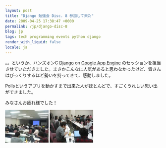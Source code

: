 ```yaml
---
layout: post
title: "Django 勉強会 Disc. 8 参加して来た"
date: 2009-04-25 17:38:47 +0000
permalink: /jp/django-disc-8
blog: jp
tags: tech programming events python django
render_with_liquid: false
locale: ja
---
```


。。というか、ハンズオンC [Django](http://www.djangoproject.com/) on
[Google App Engine](https://cloud.google.com/appengine)
のセッションを担当させていただきました。まさかこんなに人気があると思わなかったけど、皆さんはびっくりするほど勢いを持ってきて、感動しました。

Pollsというアプリを動かすまで出来た人がほとんどで、すごくうれしい思い出ができました。

みなさんお疲れ様でした！

[![Django 勉強会 Disc. 8](/assets/images/gallery/dcf_0307_thumbnail.jpg)](/assets/images/gallery/dcf_0307_big.jpg)
[![Hands-on C (GAE)](/assets/images/gallery/dcf_0308_thumbnail.jpg)](/assets/images/gallery/dcf_0308_big.jpg)
